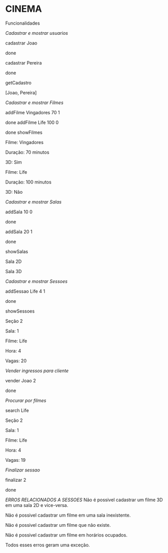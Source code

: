# CINEMA

Funcionalidades

*Cadastrar e mostrar usuarios*

cadastrar Joao

  done
  
cadastrar Pereira

  done
  
getCadastro

  [Joao, Pereira]
  
*Cadastrar e mostrar Filmes*

addFilme Vingadores 70 1

  done
addFilme Life 100 0

  done
showFilmes

  Filme: Vingadores
  
  Duração: 70 minutos
  
  3D: Sim
  
  Filme: Life
  
  Duração: 100 minutos
  
  3D: Não

*Cadastrar e mostrar Salas*

addSala 10 0

  done
  
addSala 20 1

  done
  
showSalas

  [Sala 0]: 10
  
  Sala 2D
  
  [Sala 1]: 20
  
  Sala 3D

*Cadastrar e mostrar Sessoes*

addSessao Life 4 1

  done
  
showSessoes

Seção 2

Sala: 1

Filme: Life

Hora: 4

Vagas: 20


*Vender ingressos para cliente*

vender Joao 2

  done

*Procurar por filmes*

search Life

  Seção 2

Sala: 1

Filme: Life

Hora: 4

Vagas: 19


*Finalizar sessao*

finalizar 2

  done

*ERROS RELACIONADOS A SESSOES*
Não é possivel cadastrar um filme 3D em uma sala 2D e vice-versa.

Não é possivel cadastrar um filme em uma sala inexistente.

Não é possivel cadastrar um filme que não existe.

Não é possivel cadastrar um filme em horários ocupados.


Todos esses erros geram uma exceção.
